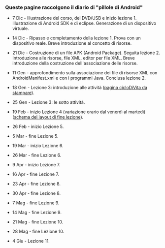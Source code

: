 ### Queste pagine raccolgono il diario di "pillole di Android"

* 7 Dic - Illustrazione del corso, del DVD/USB e inizio lezione 1.
Illustrazione di Android SDK e di eclipse. Generazione di un
dispositivo virtuale.

* 14 Dic - Ripasso e completamento della lezione 1. Prova con
un dispositivo reale. Breve introduzione al concetto di risorse.

* 21 Dic - Costruzione di un file APK (Android Package). Seguita
lezione 2.  Introduzione alle risorse, file XML, editor per file XML.
Breve introduzione della costruzione dell'associazione delle risorse.

* 11 Gen - approfondimento sulla associazione dei file di risorse XML
con AndroidManifest.xml e con i programmi Java. Conclusa lezione 2.

* 18 Gen - Lezione 3: introduzione alle attività ([pagina cicloDiVita da stampare](http://i.stack.imgur.com/1byIg.png)).

* 25 Gen - Lezione 3: le sotto attività.

* 19 Feb - inizio Lezione 4 (variazione orario dal venerdì al martedì)
([schema del layout di fine lezione](https://raw.github.com/sdoro/android/master/tips/img/layout.pdf)).

* 26 Feb - inizio Lezione 5.

* 5 Mar - fine Lezione 5.

* 19 Mar - inizio Lezione 6.

* 26 Mar - fine Lezione 6.

* 9 Apr - inizio Lezione 7.

* 16 Apr - fine Lezione 7.

* 23 Apr - fine Lezione 8.

* 30 Apr - fine Lezione 8.

* 7 Mag - fine Lezione 9.

* 14 Mag - fine Lezione 9.

* 21 Mag - fine Lezione 10.

* 28 Mag - fine Lezione 10.

* 4 Giu - Lezione 11.



